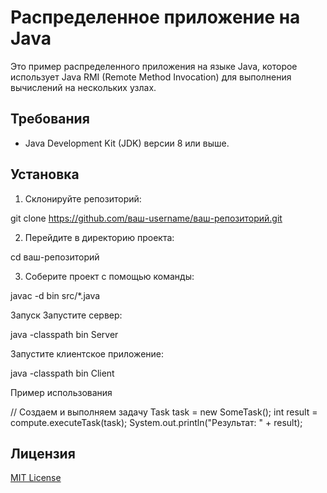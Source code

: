 
# Распределенное приложение на Java

Это пример распределенного приложения на языке Java, которое использует Java RMI (Remote Method Invocation) для выполнения вычислений на нескольких узлах.

## Требования

- Java Development Kit (JDK) версии 8 или выше.

## Установка

1. Склонируйте репозиторий:
   
git clone https://github.com/ваш-username/ваш-репозиторий.git

2. Перейдите в директорию проекта:

cd ваш-репозиторий

3. Соберите проект с помощью команды:

javac -d bin src/*.java

Запуск
Запустите сервер:

java -classpath bin Server

Запустите клиентское приложение:

java -classpath bin Client

Пример использования

// Создаем и выполняем задачу
Task<Integer> task = new SomeTask();
int result = compute.executeTask(task);
System.out.println("Результат: " + result);

## Лицензия

[MIT License](LICENSE)

